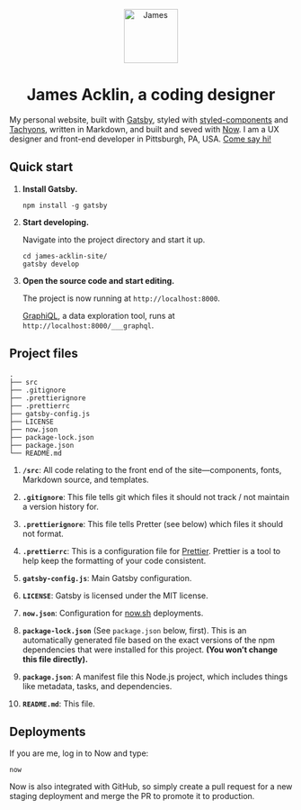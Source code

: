 <p align="center">
  <a href="https://ackl.in/">
    <img alt="James" src="https://ackl.in/icons/icon-96x96.png" width="96" />
  </a>
</p>
<h1 align="center">
  James Acklin, a coding designer
</h1>

My personal website, built with [Gatsby](https://www.gatsbyjs.org/), styled with [styled-components](https://www.gatsbyjs.org/) and [Tachyons](http://tachyons.io/), written in Markdown, and built and seved with [Now](https://zeit.co/home). I am a UX designer and front-end developer in Pittsburgh, PA, USA. [Come say hi!](https://ackl.in/)

## Quick start

1.  **Install Gatsby.**

    ```shell
    npm install -g gatsby
    ````

1.  **Start developing.**

    Navigate into the project directory and start it up.

    ```shell
    cd james-acklin-site/
    gatsby develop
    ```

2.  **Open the source code and start editing.**

    The project is now running at `http://localhost:8000`.

    [GraphiQL](https://www.gatsbyjs.org/tutorial/part-five/#introducing-graphiql), a data exploration tool, runs at `http://localhost:8000/___graphql`.

## Project files

```
.
├── src
├── .gitignore
├── .prettierignore
├── .prettierrc
├── gatsby-config.js
├── LICENSE
├── now.json
├── package-lock.json
├── package.json
└── README.md
```

1.  **`/src`**: All code relating to the front end of the site—components, fonts, Markdown source, and templates.

2.  **`.gitignore`**: This file tells git which files it should not track / not maintain a version history for.

3.  **`.prettierignore`**: This file tells Pretter (see below) which files it should not format.

4.  **`.prettierrc`**: This is a configuration file for [Prettier](https://prettier.io/). Prettier is a tool to help keep the formatting of your code consistent.

5.  **`gatsby-config.js`**: Main Gatsby configuration.

6.  **`LICENSE`**: Gatsby is licensed under the MIT license.

7.  **`now.json`**: Configuration for [now.sh](https://now.sh/) deployments.

8. **`package-lock.json`** (See `package.json` below, first). This is an automatically generated file based on the exact versions of the npm dependencies that were installed for this project. **(You won’t change this file directly).**

9. **`package.json`**: A manifest file this Node.js project, which includes things like metadata, tasks, and dependencies.

10. **`README.md`**: This file.

## Deployments
If you are me, log in to Now and type:

```shell
now
```

Now is also integrated with GitHub, so simply create a pull request for a new staging deployment and merge the PR to promote it to production.